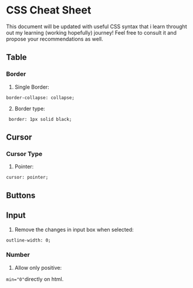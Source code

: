# CSS Cheat Sheet

This document will be updated with useful CSS syntax that i learn throught out my learning (working hopefully) journey!
Feel free to consult it and propose your recommendations as well.

## Table

### Border

1. Single Border:

```border-collapse: collapse;```

2. Border type:

``` border: 1px solid black;```

## Cursor

### Cursor Type
1. Pointer:

```cursor: pointer;```

## Buttons

## Input

1. Remove the changes in input box when selected:

```outline-width: 0;```

### Number

1. Allow only positive:

```min="0"```directly on html.